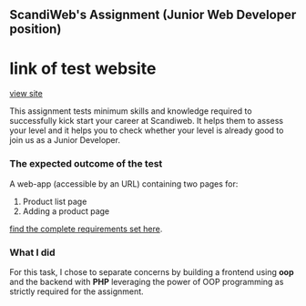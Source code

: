 ## ScandiWeb's Assignment (Junior Web Developer position)

# link of test website
[view site](https://scandiweb-test-gtemgoua.great-site.net)


This assignment tests minimum skills and knowledge required to successfully kick start your career at Scandiweb. It helps them to assess your level and it helps you to check whether your level is already good to join us as a Junior Developer.

### The expected outcome of the test

A web-app (accessible by an URL) containing two pages for:

1. Product list page
2. Adding a product page

[find the complete requirements set here](https://scandiweb.notion.site/Junior-Developer-Test-Task-1b2184e40dea47df840b7c0cc638e61e).

### What I did
For this task, I chose to separate concerns by building a frontend using **oop** and the backend with **PHP** leveraging the power of OOP programming as strictly required for the assignment. 
